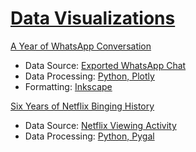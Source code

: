 # [Data Visualizations](https://mirrorkeydev.github.io/Visualizations/)

[A Year of WhatsApp Conversation](https://mirrorkeydev.github.io/Visualizations/public/whatsapp.html)
- Data Source: [Exported WhatsApp Chat](https://faq.whatsapp.com/en/android/23756533/)
- Data Processing: [Python, Plotly](https://github.com/mirrorkeydev/Visualizations/blob/master/whatsapphistory.py)
- Formatting: [Inkscape](inkscape.org)

[Six Years of Netflix Binging History](https://mirrorkeydev.github.io/Visualizations/public/netflix.html)
- Data Source: [Netflix Viewing Activity](https://www.netflix.com/viewingactivity)
- Data Processing: [Python, Pygal](https://github.com/mirrorkeydev/Visualizations/blob/master/netflixhistory.py)
